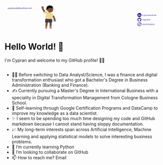 ![](img/github-intro.gif)

# Hello World! 👋

I'm Cypran and welcome to my GitHub profile! 👨‍💻
##
- 👩‍🎓 Before switching to Data Analyst/Science, I was a finance and digital transformation enthusiast who got a Bachelor's Degree in Business Administration (Banking and Finance).
- ✍️ Currently pursuing a Master's Degree in International Business with a speciality in Digital Transformation Management from Cologne Business School. 
- 📖 Self-learning through Google Certification Programs and DataCamp to improve my knowledge as a data scientist.
- ✨ I seem to be spending too much time designing my code and GitHub markdown because I cannot stand having sloppy documentation.
- 📈 My long-term interests span across Artificial Intelligence, Machine Learning and applying statistical models to solve interesting business problems.
- 🌱 I’m currently learning Python
- 💞️ I’m looking to collaborate on GitHub
- 📫 How to reach me? Email

<!---
CypranA/CypranA is a ✨ special ✨ repository because its `README.md` (this file) appears on your GitHub profile.
You can click the Preview link to take a look at your changes.
--->
